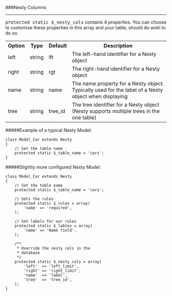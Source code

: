 ###Nesty Columns

----------

<kbd>protected static $_nesty_cols</kbd> contains 4 properties. You can choose to customise these properties in this array and your table, should do wish to do so.

<table>
	<tr>
		<th>Option</th>
		<th>Type</th>
		<th>Default</th>
		<th>Description</th>
	</tr>
	<tr>
		<td>left</td>
		<td>string</td>
		<td>lft</td>
		<td>The left-hand identifier for a Nesty object</td>
	</tr>
	<tr>
		<td>right</td>
		<td>string</td>
		<td>rgt</td>
		<td>The right-hand identifier for a Nesty object</td>
	</tr>
	<tr>
		<td>name</td>
		<td>string</td>
		<td>name</td>
		<td>The name property for a Nesty object. Typically used for the label of a Nesty object when displaying</td>
	</tr>
	<tr>
		<td>tree</td>
		<td>string</td>
		<td>tree_id</td>
		<td>The tree identifier for a Nesty object (Nesty supports multiple trees in the one table)</td>
	</tr>
</table>

#####Example of a typical Nesty Model:

	class Model_Car extends Nesty
	{
		// Set the table name
		protected static $_table_name = 'cars';
	}

#####Slightly more configured Nesty Model:

	class Model_Car extends Nesty
	{
		// Set the table name
		protected static $_table_name = 'cars';

		// Sets the rules
		protected static $_rules = array(
			'name' => 'required',
		);

		// Set labels for our rules
		protected static $_lables = array(
			'name' => 'Name field',
		);

		/**
		 * Override the nesty cols in the
		 * database
		 */
		protected static $_nesty_cols = array(
			'left'  => 'left_limit',
			'right' => 'right_limit',
			'name'  => 'label',
			'tree'  => 'tree_id',
		);
	}
